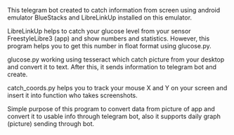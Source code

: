 This telegram bot created to catch information from screen using android emulator BlueStacks and LibreLinkUp installed on this emulator.



LibreLinkUp helps to catch your glucose level from your sensor FreestyleLibre3 (app) and show numbers and statistics. However, this program helps you to get this number in float format using glucose.py.

glucose.py working using tesseract which catch picture from your desktop and convert it to text. After this, it sends information to telegram bot and create.

catch_coords.py helps you to track your mouse X and Y on your screen and insert it into function who takes screenshots.



Simple purpose of this program to convert data from picture of app and convert it to usable info through telegram bot, also it supports daily graph (picture) sending through bot.  
